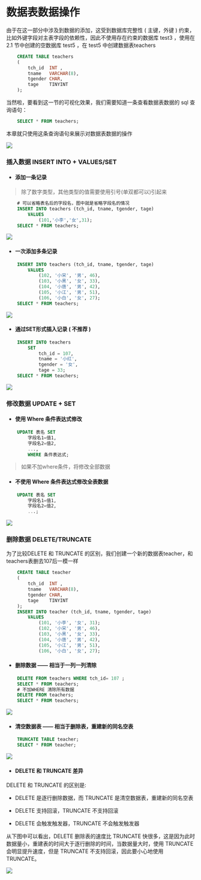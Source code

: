 # 数据表数据操作

由于在这一部分中涉及到数据的添加，这受到数据库完整性 ( 主键，外键 ) 约束，比如外键字段对主表字段的依赖性，因此不使用存在约束的数据库 test3 ，使用在 2.1 节中创建的空数据库 test5 ，在 test5 中创建数据表teachers

```sql
    CREATE TABLE teachers
    (
        tch_id  INT ,
        tname   VARCHAR(8),
        tgender CHAR,
        tage    TINYINT
    );
```

当然啦，要看到这一节的可视化效果，我们需要知道一条查看数据表数据的 sql 查询语句：

```sql
    SELECT * FROM teachers;
```

本章就只使用这条查询语句来展示对数据表数据的操作

![ ](img/2-3-1.jpg)

### 插入数据 INSERT INTO + VALUES/SET

+ #### 添加一条记录

>除了数字类型，其他类型的值需要使用引号(单双都可以)引起来

```sql
    # 可以省略表名后的字段名，图中就是省略字段名的情况
    INSERT INTO teachers (tch_id, tname, tgender, tage)
        VALUES
            (101,'小李','女',31);
    SELECT * FROM teachers;
```

![ ](img/2-3-2.jpg)

+ #### 一次添加多条记录

```sql
    INSERT INTO teachers (tch_id, tname, tgender, tage)
        VALUES
            (102, '小宋', '男', 46),
            (103, '小黑', '女', 33),
            (104, '小唐', '男', 42),
            (105, '小江', '男', 51),
            (106, '小白', '女', 27);
    SELECT * FROM teachers;
```

![ ](img/2-3-3.jpg)

+ #### 通过SET形式插入记录 ( 不推荐 )

```sql
    INSERT INTO teachers
        SET
            tch_id = 107,
            tname = '小红',
            tgender = '女',
            tage = 33;
    SELECT * FROM teachers;
```

![ ](img/2-3-4.jpg)

### 修改数据 UPDATE + SET

+ #### 使用 Where 条件表达式修改

```sql
    UPDATE 表名 SET 
        字段名1=值1,
        字段名2=值2,
        ...,
        WHERE 条件表达式;
```

> 如果不加where条件，将修改全部数据

+ #### 不使用 Where 条件表达式修改全表数据

```sql
    UPDATE 表名 SET 
        字段名1=值1,
        字段名2=值2,
        ...;
```

![ ](img/2-3-5.jpg)

### 删除数据  DELETE/TRUNCATE

为了比较DELETE 和 TRUNCATE 的区别，我们创建一个新的数据表teacher，和teachers表删去107后一模一样

```sql
    CREATE TABLE teacher
    (
        tch_id  INT ,
        tname   VARCHAR(8),
        tgender CHAR,
        tage    TINYINT
    );
    INSERT INTO teacher (tch_id, tname, tgender, tage)
        VALUES
            (101, '小李', '女', 31);
            (102, '小宋', '男', 46),
            (103, '小黑', '女', 33),
            (104, '小唐', '男', 42),
            (105, '小江', '男', 51),
            (106, '小白', '女', 27);
```

+ #### 删除数据 —— 相当于一列一列清除

```sql
    DELETE FROM teachers WHERE tch_id= 107 ;
    SELECT * FROM teachers;
    # 不加WHERE 清除所有数据
    DELETE FROM teachers;
    SELECT * FROM teachers;
```

![ ](img/2-3-6.jpg)

+ #### 清空数据表 —— 相当于删除表，重建新的同名空表

```sql
    TRUNCATE TABLE teacher;
    SELECT * FROM teacher;
```

![ ](img/2-3-7.jpg)

+ #### **DELETE 和 TRUNCATE 差异**

DELETE 和 TRUNCATE 的区别是:

+ DELETE 是逐行删除数据，而 TRUNCATE 是清空数据表，重建新的同名空表

+ DELETE 支持回滚，TRUNCATE 不支持回滚

+ DELETE 会触发触发器，TRUNCATE 不会触发触发器

从下图中可以看出，DELETE 删除表的速度比 TRUNCATE 快很多，这是因为此时数据量小，重建表的时间大于逐行删除的时间，当数据量大时，使用 TRUNCATE 会明显提升速度，但是 TRUNCATE 不支持回滚，因此要小心地使用 TRUNCATE。

![ ](img/2-3-8.jpg)

